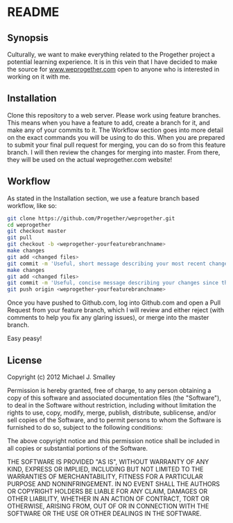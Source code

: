 # README

## Synopsis

Culturally, we want to make everything related to the Progether project a
potential learning experience. It is in this vein that I have decided to make
the source for www.weprogether.com open to anyone who is interested in working
on it with me.

## Installation

Clone this repository to a web server. Please work using feature branches. This
means when you have a feature to add, create a branch for it, and make any
of your commits to it. The Workflow section goes into more detail on the exact
commands you will be using to do this. When you are prepared to submit your
final pull request for merging, you can do so from this feature branch. I will
then review the changes for merging into master. From there, they will be used
on the actual weprogether.com website!

## Workflow

As stated in the Installation section, we use a feature branch based workflow, like so:

```bash
git clone https://github.com/Progether/weprogether.git
cd weprogether
git checkout master
git pull
git checkout -b <weprogether-yourfeaturebranchname>
make changes
git add <changed files>
git commit -m 'Useful, short message describing your most recent changes'
make changes
git add <changed files>
git commit -m 'Useful, concise message describing your changes since the last commit'
git push origin <weprogether-yourfeaturebranchname>
```

Once you have pushed to Github.com, log into Github.com and open a Pull Request from your feature branch, which I will review and either reject (with comments to help you fix any glaring issues), or merge into the master branch.

Easy peasy!

## License

Copyright (c) 2012 Michael J. Smalley

Permission is hereby granted, free of charge, to any person obtaining a copy of this software and associated documentation files (the "Software"), to deal in the Software without restriction, including without limitation the rights to use, copy, modify, merge, publish, distribute, sublicense, and/or sell copies of the Software, and to permit persons to whom the Software is furnished to do so, subject to the following conditions:

The above copyright notice and this permission notice shall be included in all copies or substantial portions of the Software.

THE SOFTWARE IS PROVIDED "AS IS", WITHOUT WARRANTY OF ANY KIND, EXPRESS OR IMPLIED, INCLUDING BUT NOT LIMITED TO THE WARRANTIES OF MERCHANTABILITY, FITNESS FOR A PARTICULAR PURPOSE AND NONINFRINGEMENT. IN NO EVENT SHALL THE AUTHORS OR COPYRIGHT HOLDERS BE LIABLE FOR ANY CLAIM, DAMAGES OR OTHER LIABILITY, WHETHER IN AN ACTION OF CONTRACT, TORT OR OTHERWISE, ARISING FROM, OUT OF OR IN CONNECTION WITH THE SOFTWARE OR THE USE OR OTHER DEALINGS IN THE SOFTWARE.
